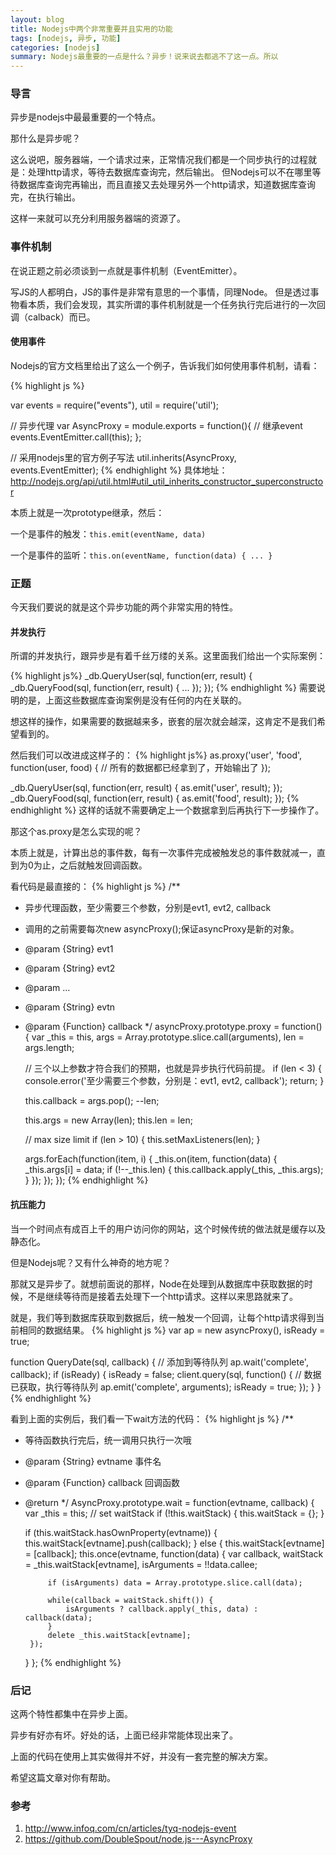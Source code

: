```yaml
---
layout: blog
title: Nodejs中两个非常重要并且实用的功能
tags: [nodejs, 异步, 功能]
categories: [nodejs]
summary: Nodejs最重要的一点是什么？异步！说来说去都逃不了这一点。所以
---
```

### 导言
异步是nodejs中最最重要的一个特点。

那什么是异步呢？

这么说吧，服务器端，一个请求过来，正常情况我们都是一个同步执行的过程就是：处理http请求，等待去数据库查询完，然后输出。
但Nodejs可以不在哪里等待数据库查询完再输出，而且直接又去处理另外一个http请求，知道数据库查询完，在执行输出。

这样一来就可以充分利用服务器端的资源了。

### 事件机制
在说正题之前必须谈到一点就是事件机制（EventEmitter）。

写JS的人都明白，JS的事件是非常有意思的一个事情，同理Node。
但是透过事物看本质，我们会发现，其实所谓的事件机制就是一个任务执行完后进行的一次回调（calback）而已。

#### 使用事件
Nodejs的官方文档里给出了这么一个例子，告诉我们如何使用事件机制，请看：

{% highlight js %}

var events = require("events"),
    util = require('util');
    
// 异步代理
var AsyncProxy = module.exports = function(){
    // 继承event
    events.EventEmitter.call(this);
};
                                        
// 采用nodejs里的官方例子写法
util.inherits(AsyncProxy, events.EventEmitter);
{% endhighlight %}
具体地址：<http://nodejs.org/api/util.html#util_util_inherits_constructor_superconstructor>

本质上就是一次prototype继承，然后：

一个是事件的触发：``this.emit(eventName, data)``

一个是事件的监听：``this.on(eventName, function(data) { ... }``

### 正题
今天我们要说的就是这个异步功能的两个非常实用的特性。

#### 并发执行
所谓的并发执行，跟异步是有着千丝万缕的关系。这里面我们给出一个实际案例：

{% highlight js%}
_db.QueryUser(sql, function(err, result) {
    _db.QueryFood(sql, function(err, result) {
        ...
    });
});
{% endhighlight %}
需要说明的是，上面这些数据库查询案例是没有任何的内在关联的。

想这样的操作，如果需要的数据越来多，嵌套的层次就会越深，这肯定不是我们希望看到的。

然后我们可以改进成这样子的：
{% highlight js%}
as.proxy('user', 'food', function(user, food) {
    // 所有的数据都已经拿到了，开始输出了
});

_db.QueryUser(sql, function(err, result) {
    as.emit('user', result);
});
_db.QueryFood(sql, function(err, result) {
    as.emit('food', result);
});
{% endhighlight %}
这样的话就不需要确定上一个数据拿到后再执行下一步操作了。

那这个as.proxy是怎么实现的呢？

本质上就是，计算出总的事件数，每有一次事件完成被触发总的事件数就减一，直到为0为止，之后就触发回调函数。

看代码是最直接的：
{% highlight js %}
/**
 * 异步代理函数，至少需要三个参数，分别是evt1, evt2, callback
 * 调用的之前需要每次new asyncProxy();保证asyncProxy是新的对象。
 * @param {String} evt1
 * @param {String} evt2
 * @param ...
 * @param {String} evtn
 * @param {Function} callback
*/
asyncProxy.prototype.proxy = function() {
    var _this = this,
        args = Array.prototype.slice.call(arguments),
        len = args.length;

    // 三个以上参数才符合我们的预期，也就是异步执行代码前提。
    if (len < 3) {
        console.error('至少需要三个参数，分别是：evt1, evt2, callback');
        return;
    }

    this.callback = args.pop();
    --len;

    this.args = new Array(len);
    this.len = len;

    // max size limit
    if (len > 10) {
        this.setMaxListeners(len);
    }

    args.forEach(function(item, i) {
        _this.on(item, function(data) {
            _this.args[i] = data;
            if (!--_this.len) {
                this.callback.apply(_this, _this.args);
            }
        });
    });
});
{% endhighlight %}

#### 抗压能力
当一个时间点有成百上千的用户访问你的网站，这个时候传统的做法就是缓存以及静态化。

但是Nodejs呢？又有什么神奇的地方呢？

那就又是异步了。就想前面说的那样，Node在处理到从数据库中获取数据的时候，不是继续等待而是接着去处理下一个http请求。这样以来思路就来了。

就是，我们等到数据库获取到数据后，统一触发一个回调，让每个http请求得到当前相同的数据结果。
{% highlight js %}
var ap = new asyncProxy(),
    isReady = true;

function QueryDate(sql, callback) {
    // 添加到等待队列
    ap.wait('complete', callback);
    if (isReady) {
        isReady = false;
        client.query(sql, function() {
            // 数据已获取，执行等待队列
            ap.emit('complete', arguments);
            isReady = true;
        });
    }
}
{% endhighlight %}

看到上面的实例后，我们看一下wait方法的代码：
{% highlight js %}
/**
 * 等待函数执行完后，统一调用只执行一次哦
 * @param {String} evtname 事件名
 * @param {Function} callback 回调函数
 * @return
 */
AsyncProxy.prototype.wait = function(evtname, callback) {
    var _this = this;
    // set waitStack
    if (!this.waitStack) {
        this.waitStack = {};
    }

    if (this.waitStack.hasOwnProperty(evtname)) {
        this.waitStack[evtname].push(callback);
    } else {
        this.waitStack[evtname] = [callback];
        this.once(evtname, function(data) {
            var callback,
                waitStack = _this.waitStack[evtname],
                isArguments = !!data.callee;

            if (isArguments) data = Array.prototype.slice.call(data);

            while(callback = waitStack.shift()) {
                isArguments ? callback.apply(_this, data) : callback(data);
            }
            delete _this.waitStack[evtname];
        });
    }
};
{% endhighlight %}

### 后记
这两个特性都集中在异步上面。

异步有好亦有坏。好处的话，上面已经非常能体现出来了。

上面的代码在使用上其实做得并不好，并没有一套完整的解决方案。

希望这篇文章对你有帮助。

### 参考
1. <http://www.infoq.com/cn/articles/tyq-nodejs-event>
2. <https://github.com/DoubleSpout/node.js---AsyncProxy>
